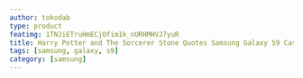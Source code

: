 ```yaml
---
author: tokodab
type: product
featimg: 1TNJiETruHmECjOfim1k_nURHMHVJ7yuR
title: Harry Potter and The Sorcerer Stone Quotes Samsung Galaxy S9 Case
tags: [samsung, galaxy, s9]
category: [samsung]
---
```

